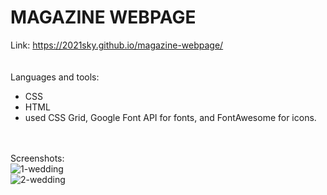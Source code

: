 # MAGAZINE WEBPAGE
Link: 
<a href="https://2021sky.github.io/magazine-webpage/"> https://2021sky.github.io/magazine-webpage/ </a>
<br>
<br>
<br>
Languages and tools:
<br>
   <ul>
     <li>CSS</li>
     <li>HTML</li>
     <li>used CSS Grid, Google Font API for fonts, and FontAwesome for icons.</li>
  </ul>
 <br>
 <br>
Screenshots:
<br>
<img src="https://user-images.githubusercontent.com/124482174/235902755-8d1c63e7-69f3-471e-9569-3340d081aacf.jpg" alt="1-wedding">
<br>
<img src="https://user-images.githubusercontent.com/124482174/235902758-5973b879-69ba-43f9-bdaa-01502a30c065.jpg" alt="2-wedding">
<br>
<br>
